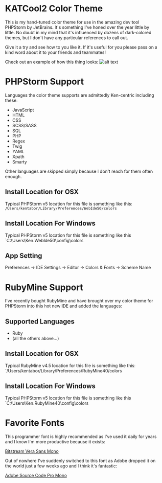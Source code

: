 # KATCool2 Color Theme

This is my hand-tuned color theme for use in the amazing dev tool PHPStorm by JetBrains.
It's something I've honed over the year little by little. No doubt in my mind that it's
influenced by dozens of dark-colored themes, but I don't have any particular references
to call out.

Give it a try and see how to you like it. If it's useful for you please pass on a kind
word about it to your friends and teammates!

Check out an example of how this thing looks:
![alt text](https://github.com/KDawg/KATzCool2/raw/master/KATzCool2_Screenie.jpg "Color Theme Sample")


# PHPStorm Support

Languages the color theme supports are admittedly Ken-centric including these:
* JavaScript
* HTML
* CSS
* SCSS/SASS
* SQL
* PHP
* Regex
* Twig
* YAML
* Xpath
* Smarty

Other languages are skipped simply because I don't reach for them often enough.

## Install Location for OSX
Typical PHPStorm v5 location for this file is something like this:
`/Users/kentabor/Library/Preferences/WebIde50/colors`

## Install Location For Windows
Typical PHPStorm v5 location for this file is something like this
`C:\Users\Ken\.WebIde50\config\colors

## App Setting
Preferences -> IDE Settings -> Editor -> Colors & Fonts -> Scheme Name


# RubyMine Support

I've recently bought RubyMine and have brought over my color theme for PHPStorm into this
hot new IDE and added the languages:

## Supported Languages
* Ruby
* (all the others above...)

## Install Location for OSX
Typical RubyMine v4.5 location for this file is something like this:
`/Users/kentabor/Library/Preferences/RubyMine40/colors

## Install Location For Windows
Typical PHPStorm v5 location for this file is something like this
`C:\Users\Ken\.RubyMine40\config\colors


# Favorite Fonts
This programmer font is highly recommended as I've used it daily for years and I know
I'm more productive because it exists:

[Bitstream Vera Sans Mono](http://www.dafont.com/bitstream-vera-mono.font)

Out of nowhere I've suddenly switched to this font as Adobe dropped it on the world just
a few weeks ago and I think it's fantastic:

[Adobe Source Code Pro Mono](http://blogs.adobe.com/typblography/2012/09/source-code-pro.html)
